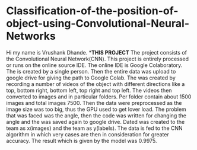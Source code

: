 # Classification-of-the-position-of-object-using-Convolutional-Neural-Networks
Hi  my name is Vrushank Dhande. 
***THIS PROJECT**
The project consists of the Convolutional Neural Network(CNN).
This project is entirely processed or runs on the online source IDE. The online IDE is Google Colaboratory. 
The is created by a single person. Then the entire data was upload to google drive for giving the path to Google Colab.
The was created by recording a number of videos of the object with different directions like a top, bottom right, bottom left, top right and top left.
The videos then converted to images and in particular folders. Per folder contain about 1500 images and total images 7500.
Then the data were preprocessed as the image size was too big, thus the GPU used to get lover load. 
The problem that was faced was the angle, then the code was written for changing the angle and the was saved again to google drive.
Dated was created to the team as x(images) and the team as y(labels).
The data is fed to the CNN algorithm in which very cases are then in consideration for greater accuracy.
The result which is given by the model was 0.9975.
